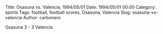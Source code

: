 Title: Osasuna vs. Valencia, 1994/05/01
Date: 1994/05/01 00:00
Category: sports
Tags: football, football scores, Osasuna, Valencia
Slug: osasuna-vs-valencia
Author: carbonero


Osasuna 3 - 3 Valencia
